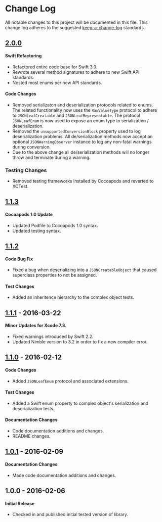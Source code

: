 # Change Log
All notable changes to this project will be documented in this file.
This change log adheres to the suggested [keep-a-change-log](https://github.com/olivierlacan/keep-a-changelog) standards.

## [2.0.0]
#### Swift Refactoring
- Refactored entire code base for Swift 3.0.
- Rewrote several method signatures to adhere to new Swift API standards.
- Nested most enums per new API standards.

#### Code Changes
- Removed serializaton and deserialization protocols related to enums.  The related functionality now uses the `RawValueType` protocol to adhere to `JSONLeafCreatable` and `JSONLeafRepresentable`. The protocol `JSONLeafEnum` is now used to expose an enum type to serialization / deserialization.
- Removed the `unsupportedConversionBlock` property used to log deserialization problems.  All de/serialization methods now accept an optional `JSONWarningObserver` instance to log any non-fatal warnings during conversion.
- Due to the above change all de/serialization methods will no longer throw and terminate during a warning.

### Testing Changes
- Removed testing frameworks installed by Cocoapods and reverted to XCTest.

## [1.1.3]
#### Cocoapods 1.0 Update
- Updated Podfile to Cocoapods 1.0 syntax.
- Updated testing syntax.

## [1.1.2]
#### Code Bug Fix
- Fixed a bug when deserializing into a `JSONCreatableObject` that caused superclass properties to not be assigned.

#### Test Changes
- Added an inheritence hierarchy to the complex object tests.

## [1.1.1] - 2016-03-22
#### Minor Updates for Xcode 7.3.
- Fixed warnings introduced by Swift 2.2.
- Updated Nimble version to 3.2 in order to fix a new compiler error.

## [1.1.0] - 2016-02-12
#### Code Changes
- Added `JSONLeafEnum` protocol and associated extensions.

#### Test Changes
- Added a Swift enum property to complex object's serialization and deserialization tests.

#### Documentation Changes
- Code documentation additions and changes.
- README changes.

## [1.0.1] - 2016-02-09
#### Documentation Changes
- Made code documentation additions and changes.

## 1.0.0 - 2016-02-06
#### Initial Release
- Checked in and published initial tested version of library.

[2.0.0]: https://github.com/sean915213/SGYSwiftJSON/compare/1.1.3...2.0.0
[1.1.3]: https://github.com/sean915213/SGYSwiftJSON/compare/1.1.2...1.1.3
[1.1.2]: https://github.com/sean915213/SGYSwiftJSON/compare/1.1.1...1.1.2
[1.1.1]: https://github.com/sean915213/SGYSwiftJSON/compare/1.1.0...1.1.1
[1.1.0]: https://github.com/sean915213/SGYSwiftJSON/compare/1.0.1...1.1.0
[1.0.1]: https://github.com/sean915213/SGYSwiftJSON/compare/1.0.0...1.0.1
